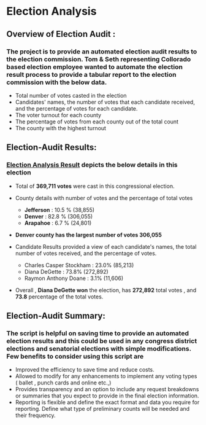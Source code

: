 # Election Analysis 

## Overview of Election Audit : 
  ### The project is to  provide an automated election audit results to the election commission. Tom & Seth representing Collorado based election employee wanted to automate the   election result process to provide a tabular report to the election commission with the below data.
  * Total number of votes casted in the election
  * Candidates' names, the number of votes that each candidate received, and the percentage of votes for each candidate.
  * The voter turnout for each county
  * The percentage of votes from each county out of the total count
  * The county with the highest turnout

## Election-Audit Results:
 ### [Election Analysis Result](https://github.com/raajasrini/election-analysis/blob/main/analysis/election_analysis.txt) depicts the below details in this election
 
 * Total of **369,711 votes** were cast in this congressional election.
 * County details with number of votes and the percentage of total votes
   * **Jefferson** : 10.5 %  (38,855) 
   * **Denver**    : 82.8 %  (306,055) 
   * **Arapahoe**  :  6.7 %  (24,801)

 * **Denver county has the largest number of votes 306,055**
 
 * Candidate Results provided a view of each candidate's  names, the total number of votes received, and the percentage of votes.
    * Charles Casper Stockham : 23.0%   (85,213)
    * Diana DeGette           : 73.8%  (272,892)
    * Raymon Anthony Doane    : 3.1%    (11,606)
   
 * Overall , **Diana DeGette won** the election, has **272,892** total votes , and **73.8** percentage of the total votes.


## Election-Audit Summary: 
   ### The script is helpful on saving time to provide an automated election results and this could be used in any congress district elections and senatorial elections with simple modifications. Few benefits to consider using this script are 
  * Improved the efficiency to save time and reduce costs.
  * Allowed to modify for any enhancements to implement any voting types ( ballet , punch cards and online etc.,) 
  * Provides transparency and an option to include any request breakdowns or summaries that you expect to provide in the final election information.
  * Reporting is flexible and define the exact format and data you require for reporting. Define what type of preliminary counts will be needed and their frequency.

